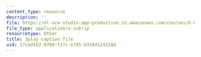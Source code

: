 ```yaml
---
content_type: resource
description: ''
file: https://ol-ocw-studio-app-production.s3.amazonaws.com/courses/6-042j-mathematics-for-computer-science-spring-2015/17cad1630760f27cef85b3184124158d_mqoDXWrSais.srt
file_type: application/x-subrip
resourcetype: Other
title: 3play caption file
uid: 17cad163-0760-f27c-ef85-b3184124158d
---
```

